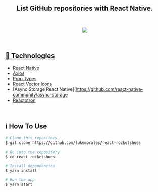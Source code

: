 <h2 align="center">
   List GitHub repositories with React Native.
</h2>

<br />

<p align="center">
 <img src="https://user-images.githubusercontent.com/49171033/70868376-0f768080-1f5f-11ea-9e09-74fc6833b565.gif">
</p>

<p align="center">
  <a href="#rocket-technologies" />
  <a href="#information_source-how-to-use" />
</p>

<br />

## :rocket: Technologies
-  [React Native](https://facebook.github.io/react-native/)
-  [Axios](https://github.com/axios/axios)
-  [Prop Types](https://www.npmjs.com/package/prop-types)
-  [React Vector Icons](https://github.com/oblador/react-native-vector-icons)
-  [Async Storage React Native](https://github.com/react-native-community/async-storage
-  [Reactotron](https://github.com/infinitered/reactotron/blob/master/docs/quick-start-react-native.md)

<br />

## :information_source: How To Use

```bash
# Clone this repository
$ git clone https://github.com/lukemorales/react-rocketshoes

# Go into the repository
$ cd react-rocketshoes

# Install dependencies
$ yarn install

# Run the app
$ yarn start
```
